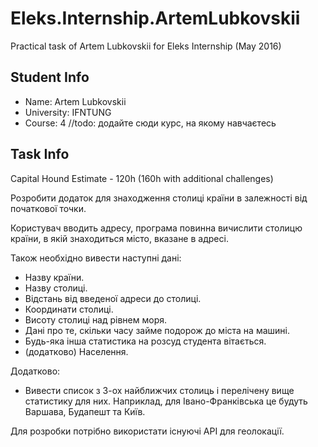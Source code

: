 # Eleks.Internship.ArtemLubkovskii
Practical task of Artem Lubkovskii for Eleks Internship (May 2016)
## Student Info
* Name: Artem Lubkovskii
* University: IFNTUNG
* Course: 4 //todo: додайте сюди курс, на якому навчаєтесь
## Task Info
Capital Hound
Estimate - 120h (160h with additional challenges)

Розробити додаток для знаходження столиці країни в залежності від початкової точки.

Користувач вводить адресу, програма повинна вичислити столицю країни, в якій знаходиться місто, вказане в адресі.

Також необхідно вивести наступні дані:

  - Назву країни.
  - Назву столиці.
  - Відстань від введеної адреси до столиці.
  - Координати столиці.
  - Висоту столиці над рівнем моря.
  - Дані про те, скільки часу займе подорож до міста на машині.
  - Будь-яка інша статистика на розсуд студента вітається.
  - (додатково) Населення.

Додатково:
  - Вивести список з 3-ох найближчих столиць і перелічену вище статистику для них. Наприклад, для Івано-Франківська це будуть Варшава, Будапешт та Київ.

Для розробки потрібно використати існуючі API для геолокації.
